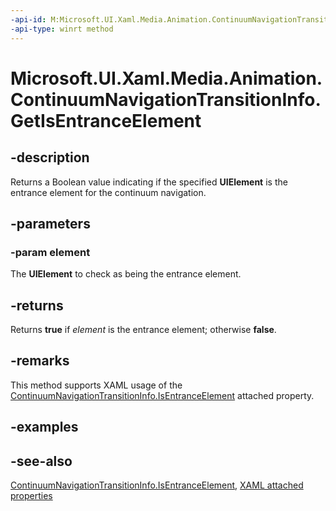 ```yaml
---
-api-id: M:Microsoft.UI.Xaml.Media.Animation.ContinuumNavigationTransitionInfo.GetIsEntranceElement(Microsoft.UI.Xaml.UIElement)
-api-type: winrt method
---
```


<!-- Method syntax
public bool GetIsEntranceElement(Windows.UI.Xaml.UIElement element)
-->

# Microsoft.UI.Xaml.Media.Animation.ContinuumNavigationTransitionInfo.GetIsEntranceElement

## -description
Returns a Boolean value indicating if the specified **UIElement** is the entrance element for the continuum navigation.

## -parameters
### -param element
The **UIElement** to check as being the entrance element.

## -returns
Returns **true** if *element* is the entrance element; otherwise **false**.

## -remarks
This method supports XAML usage of the [ContinuumNavigationTransitionInfo.IsEntranceElement](continuumnavigationtransitioninfo_isentranceelement.md) attached property.

## -examples

## -see-also

[ContinuumNavigationTransitionInfo.IsEntranceElement](continuumnavigationtransitioninfo_isentranceelement.md), [XAML attached properties](/windows/uwp/xaml-platform/attached-properties-overview)
